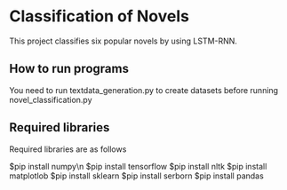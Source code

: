 Classification of Novels
====

This project classifies six popular novels by using LSTM-RNN.

## How to run programs
You need to run textdata_generation.py to create datasets before running novel_classification.py

## Required libraries
Required libraries are as follows

$pip install numpy\n
$pip install tensorflow
$pip install nltk
$pip install matplotlob
$pip install sklearn
$pip install serborn
$pip install pandas
